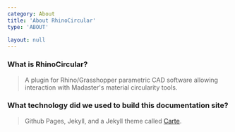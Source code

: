 ```yaml
---
category: About
title: 'About RhinoCircular'
type: 'ABOUT'

layout: null
---
```


### What is RhinoCircular?
> A plugin for Rhino/Grasshopper parametric CAD software allowing interaction with Madaster's material circularity tools.

### What technology did we used to build this documentation site?
> Github Pages, Jekyll, and a Jekyll theme called [Carte](https://github.com/Wiredcraft/carte).
